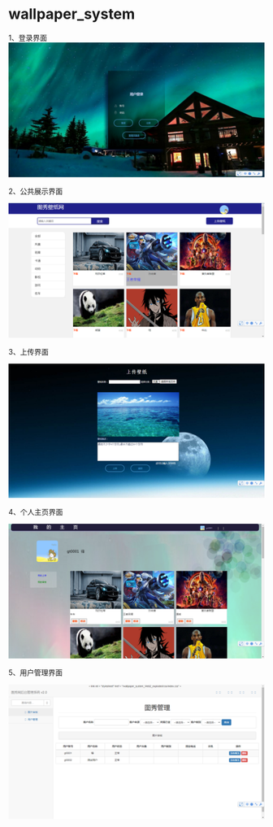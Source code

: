 # wallpaper_system

1、登录界面
 <img src="https://github.com/GD-Juff/wallpaper_system/blob/master/README/1.png?raw=true" />

2、公共展示界面

<img src="https://github.com/GD-Juff/wallpaper_system/blob/master/README/2.png?raw=true" />

3、上传界面

<img src="https://github.com/GD-Juff/wallpaper_system/blob/master/README/4.png?raw=true" />

4、个人主页界面

<img src="https://github.com/GD-Juff/wallpaper_system/blob/master/README/3.png?raw=true" />

5、用户管理界面

![1598097723(1)](https://github.com/GD-Juff/wallpaper_system/blob/master/README/5.png?raw=true)
